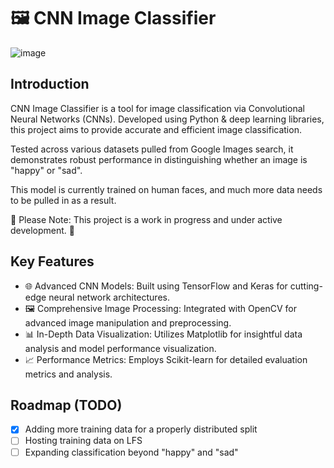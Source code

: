 # 🖼️ CNN Image Classifier

![image](https://github.com/jasonsaini/Image-Classification-with-CNN/assets/69808698/4ff0838f-5879-433f-89de-8d92d66a8f0b)

## Introduction

CNN Image Classifier is a tool for image classification via Convolutional Neural Networks (CNNs). 
Developed using Python & deep learning libraries, this project aims to provide accurate and efficient image classification. 

Tested across various datasets pulled from Google Images search, it demonstrates robust performance in distinguishing whether an image is "happy" or "sad".

This model is currently trained on human faces, and much more data needs to be pulled in as a result.

🚧 Please Note: This project is a work in progress and under active development. 🚧


## Key Features

- 🌐 Advanced CNN Models: Built using TensorFlow and Keras for cutting-edge neural network architectures.
- 🖼️ Comprehensive Image Processing: Integrated with OpenCV for advanced image manipulation and preprocessing.
- 📊 In-Depth Data Visualization: Utilizes Matplotlib for insightful data analysis and model performance visualization.
- 📈 Performance Metrics: Employs Scikit-learn for detailed evaluation metrics and analysis.

## Roadmap (TODO)
- [X] Adding more training data for a properly distributed split
- [ ] Hosting training data on LFS
- [ ] Expanding classification beyond "happy" and "sad"
